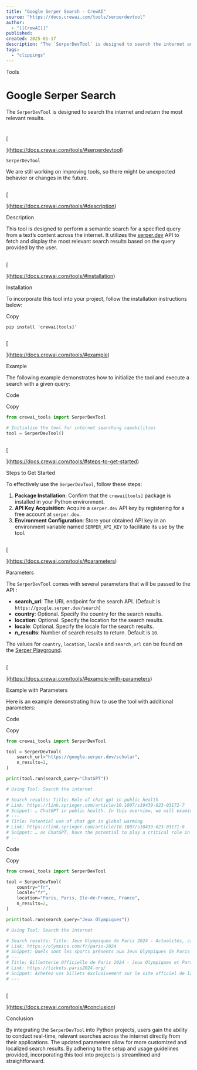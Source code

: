 ```yaml
---
title: "Google Serper Search - CrewAI"
source: "https://docs.crewai.com/tools/serperdevtool"
author:
  - "[[CrewAI]]"
published:
created: 2025-01-17
description: "The `SerperDevTool` is designed to search the internet and return the most relevant results."
tags:
  - "clippings"
---
```

Tools

# Google Serper Search

The `SerperDevTool` is designed to search the internet and return the most relevant results.

# 

[​

](https://docs.crewai.com/tools/#serperdevtool)

`SerperDevTool`

We are still working on improving tools, so there might be unexpected behavior or changes in the future.

## 

[​

](https://docs.crewai.com/tools/#description)

Description

This tool is designed to perform a semantic search for a specified query from a text’s content across the internet. It utilizes the [serper.dev](https://serper.dev/) API to fetch and display the most relevant search results based on the query provided by the user.

## 

[​

](https://docs.crewai.com/tools/#installation)

Installation

To incorporate this tool into your project, follow the installation instructions below:

Copy

```shell
pip install 'crewai[tools]'
```

## 

[​

](https://docs.crewai.com/tools/#example)

Example

The following example demonstrates how to initialize the tool and execute a search with a given query:

Code

Copy

```python
from crewai_tools import SerperDevTool

# Initialize the tool for internet searching capabilities
tool = SerperDevTool()
```

## 

[​

](https://docs.crewai.com/tools/#steps-to-get-started)

Steps to Get Started

To effectively use the `SerperDevTool`, follow these steps:

1. **Package Installation**: Confirm that the `crewai[tools]` package is installed in your Python environment.
2. **API Key Acquisition**: Acquire a `serper.dev` API key by registering for a free account at `serper.dev`.
3. **Environment Configuration**: Store your obtained API key in an environment variable named `SERPER_API_KEY` to facilitate its use by the tool.

## 

[​

](https://docs.crewai.com/tools/#parameters)

Parameters

The `SerperDevTool` comes with several parameters that will be passed to the API :

- **search\_url**: The URL endpoint for the search API. (Default is `https://google.serper.dev/search`)
- **country**: Optional. Specify the country for the search results.
- **location**: Optional. Specify the location for the search results.
- **locale**: Optional. Specify the locale for the search results.
- **n\_results**: Number of search results to return. Default is `10`.

The values for `country`, `location`, `locale` and `search_url` can be found on the [Serper Playground](https://serper.dev/playground).

## 

[​

](https://docs.crewai.com/tools/#example-with-parameters)

Example with Parameters

Here is an example demonstrating how to use the tool with additional parameters:

Code

Copy

```python
from crewai_tools import SerperDevTool

tool = SerperDevTool(
    search_url="https://google.serper.dev/scholar",
    n_results=2,
)

print(tool.run(search_query="ChatGPT"))

# Using Tool: Search the internet

# Search results: Title: Role of chat gpt in public health
# Link: https://link.springer.com/article/10.1007/s10439-023-03172-7
# Snippet: … ChatGPT in public health. In this overview, we will examine the potential uses of ChatGPT in
# ---
# Title: Potential use of chat gpt in global warming
# Link: https://link.springer.com/article/10.1007/s10439-023-03171-8
# Snippet: … as ChatGPT, have the potential to play a critical role in advancing our understanding of climate
# ---
```

Code

Copy

```python
from crewai_tools import SerperDevTool

tool = SerperDevTool(
    country="fr",
    locale="fr",
    location="Paris, Paris, Ile-de-France, France",
    n_results=2,
)

print(tool.run(search_query="Jeux Olympiques"))

# Using Tool: Search the internet

# Search results: Title: Jeux Olympiques de Paris 2024 - Actualités, calendriers, résultats
# Link: https://olympics.com/fr/paris-2024
# Snippet: Quels sont les sports présents aux Jeux Olympiques de Paris 2024 ? · Athlétisme · Aviron · Badminton · Basketball · Basketball 3x3 · Boxe · Breaking · Canoë ...
# ---
# Title: Billetterie Officielle de Paris 2024 - Jeux Olympiques et Paralympiques
# Link: https://tickets.paris2024.org/
# Snippet: Achetez vos billets exclusivement sur le site officiel de la billetterie de Paris 2024 pour participer au plus grand événement sportif au monde.
# ---
```

## 

[​

](https://docs.crewai.com/tools/#conclusion)

Conclusion

By integrating the `SerperDevTool` into Python projects, users gain the ability to conduct real-time, relevant searches across the internet directly from their applications. The updated parameters allow for more customized and localized search results. By adhering to the setup and usage guidelines provided, incorporating this tool into projects is streamlined and straightforward.